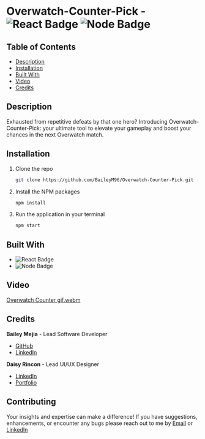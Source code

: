# Overwatch-Counter-Pick - ![React Badge](https://img.shields.io/badge/Made%20with-React-blue?style=flat-square&logo=react) ![Node Badge](https://img.shields.io/badge/Server-Node.js-green?style=flat-square&logo=node.js)

## Table of Contents

- [Description](#description)
- [Installation](#installation)
- [Built With](#built-with)
- [Video](#video)
- [Credits](#credits)

## Description

Exhausted from repetitive defeats by that one hero? Introducing Overwatch-Counter-Pick: your ultimate tool to elevate your gameplay and boost your chances in the next Overwatch match.

## Installation

1. Clone the repo
    ```sh
    git clone https://github.com/BaileyM96/Overwatch-Counter-Pick.git
    ```
2. Install the NPM packages
   ```sh
   npm install
   ```
3. Run the application in your terminal
    ```sh
    npm start
    ```

## Built With

- ![React Badge](https://img.shields.io/badge/Made%20with-React-blue?style=flat-square&logo=react)
- ![Node Badge](https://img.shields.io/badge/Server-Node.js-green?style=flat-square&logo=node.js)


## Video

[Overwatch Counter gif.webm](https://github.com/BaileyM96/Overwatch-Counter-Pick/assets/108101478/bd1c4955-1a3f-43e1-8fc3-e3745267dd7b)

## Credits

**Bailey Mejia** - Lead Software Developer
- [GitHub](https://github.com/BaileyM96)
- [LinkedIn](https://www.linkedin.com/in/bailey-mejia-30b055222/)

**Daisy Rincon** - Lead UI/UX Designer
- [LinkedIn](https://www.linkedin.com/in/daisyxrincon/)
- [Portfolio](https://www.daisyrincon.com/)


## Contributing

Your insights and expertise can make a difference! If you have suggestions, enhancements, or encounter any bugs please reach out to me by [Email](mailto:baileymejia28@gmail.com) or [LinkedIn](https://www.linkedin.com/in/bailey-mejia-30b055222/)

